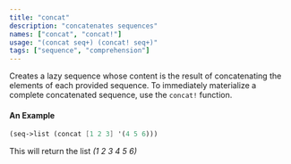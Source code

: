 ```yaml
---
title: "concat"
description: "concatenates sequences"
names: ["concat", "concat!"]
usage: "(concat seq+) (concat! seq+)"
tags: ["sequence", "comprehension"]
---
```


Creates a lazy sequence whose content is the result of concatenating the elements of each provided sequence. To immediately materialize a complete concatenated sequence, use the `concat!` function.

#### An Example

```scheme
(seq->list (concat [1 2 3] '(4 5 6)))
```

This will return the list _(1 2 3 4 5 6)_
